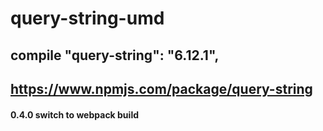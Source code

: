 # query-string-umd
## compile "query-string": "6.12.1",
## https://www.npmjs.com/package/query-string
#### 0.4.0 switch to webpack build
